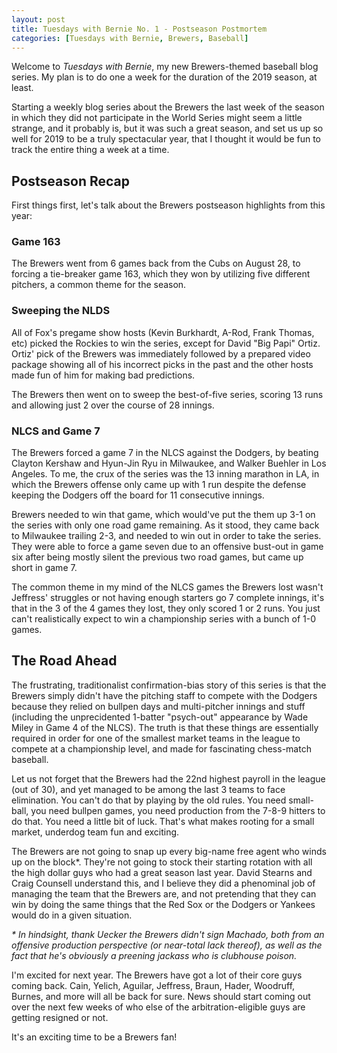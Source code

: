```yaml
---
layout: post
title: Tuesdays with Bernie No. 1 - Postseason Postmortem
categories: [Tuesdays with Bernie, Brewers, Baseball]
---
```


Welcome to _Tuesdays with Bernie_, my new Brewers-themed baseball
blog series. My plan is to do one a week for the duration of the 2019 season, at least.

Starting a weekly blog series about the Brewers the last week of the season
in which they did not participate in the World Series might seem a little strange,
and it probably is, but it was such a great season, and set us up so well for
2019 to be a truly spectacular year, that I thought it would be fun to track
the entire thing a week at a time.

## Postseason Recap

First things first, let's talk about the Brewers postseason highlights from this year:

### Game 163

The Brewers went from 6 games back from the Cubs on August 28, to forcing a tie-breaker
game 163, which they won by utilizing five different pitchers, a common theme for the season.

### Sweeping the NLDS

All of Fox's pregame show hosts (Kevin Burkhardt, A-Rod, Frank Thomas, etc) picked the Rockies
to win the series, except for David "Big Papi" Ortiz. Ortiz' pick of the Brewers was immediately
followed by a prepared video package showing all of his incorrect picks in the past and the other
hosts made fun of him for making bad predictions. 

The Brewers then went on to sweep the best-of-five series, scoring 13 runs and allowing just 2 over
the course of 28 innings.

### NLCS and Game 7

The Brewers forced a game 7 in the NLCS against the Dodgers, by beating Clayton Kershaw and Hyun-Jin Ryu
in Milwaukee, and Walker Buehler in Los Angeles. To me, the crux of the series was the 13 inning marathon
in LA, in which the Brewers offense only came up with 1 run despite the defense keeping the Dodgers off the
board for 11 consecutive innings. 

Brewers needed to win that game, which would've put the them up 3-1 on the series with only one road game remaining.
As it stood, they came back to Milwaukee trailing 2-3, and needed to win out in order to take the series. They were
able to force a game seven due to an offensive bust-out in game six after being mostly silent the previous two
road games, but came up short in game 7. 

The common theme in my mind of the NLCS games the Brewers lost wasn't Jeffress' struggles or not having enough starters go 7 complete innings, it's that in the 3 of the 4 games they lost, they only scored 1 or 2 runs. You just can't realistically expect to win a championship series with a bunch of 1-0 games.

## The Road Ahead

The frustrating, traditionalist confirmation-bias story of this series is that the Brewers simply didn't have
the pitching staff to compete with the Dodgers because they relied on bullpen days and multi-pitcher innings
and stuff (including the unprecidented 1-batter "psych-out" appearance by Wade Miley in Game 4 of the NLCS). The truth
is that these things are essentially required in order for one of the smallest market teams in the league to compete at
a championship level, and made for fascinating chess-match baseball.

Let us not forget that the Brewers had the 22nd highest payroll in the league (out of 30), and yet managed to be among
the last 3 teams to face elimination. You can't do that by playing by the old rules. You need small-ball, you need
bullpen games, you need production from the 7-8-9 hitters to do that. You need a little bit of luck. That's what makes
rooting for a small market, underdog team fun and exciting. 

The Brewers are not going to snap up every big-name free agent who winds up on the block*. They're not going to stock
their starting rotation with all the high dollar guys who had a great season last year. David Stearns and Craig Counsell
understand this, and I believe they did a phenominal job of managing the team that the Brewers are, and not pretending
that they can win by doing the same things that the Red Sox or the Dodgers or Yankees would do in a given situation.

_* In hindsight, thank Uecker the Brewers didn't sign Machado, both from an offensive production perspective (or near-total lack thereof), as well as the fact that he's
obviously a preening jackass who is clubhouse poison._

I'm excited for next year. The Brewers have got a lot of their core guys coming back. Cain, Yelich, Aguilar, Jeffress, Braun, Hader, 
Woodruff, Burnes, and more will all be back for sure. News should start coming out over the next few weeks of who else
of the arbitration-eligible guys are getting resigned or not. 

It's an exciting time to be a Brewers fan!